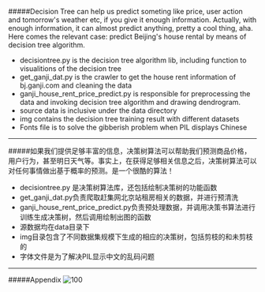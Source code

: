 #####Decision Tree can help us predict someting like price, user action and tomorrow's weather etc, if you give it enough information. Actually, with enough information, it can almost predict anything,  pretty a cool thing, aha. Here comes the relevant case: predict Beijing's house rental by means of decision tree algorithm.

* decisiontree.py is the decision tree algorithm lib, including function to visualitions of the decision tree  
* get_ganji_dat.py is the crawler to get the house rent information of bj.ganji.com and cleaning the data
* ganji_house_rent_price_predict.py is responsible for preprocessing the data and invoking decision tree algorithm and drawing dendrogram.
* source data is inclusive under the data directory 
* img contains the decision tree training result with different datasets
* Fonts file is to solve the gibberish problem when PIL displays Chinese

___

#####如果我们提供足够丰富的信息，决策树算法可以帮助我们预测商品价格，用户行为，甚至明日天气等。事实上，在获得足够相关信息之后，决策树算法可以对任何事情做出基于概率的预测。是一个很酷的算法！

* decisiontree.py 是决策树算法库，还包括绘制决策树的功能函数
* get_ganji_dat.py负责爬取赶集网北京站租房相关的数据，并进行预清洗
* ganji_house_rent_price_predict.py负责预处理数据，并调用决策书算法进行训练生成决策树，然后调用绘制出图的函数
* 源数据均在data目录下
* img目录包含了不同数据集规模下生成的相应的决策树，包括剪枝的和未剪枝的
* 字体文件是为了解决PIL显示中文的乱码问题

___

#####Appendix
![100](http://zuojie.github.io/demo/dt/desicion_tree_100.jpg)
